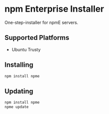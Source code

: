 # npm Enterprise Installer

One-step-installer for npmE servers.

## Supported Platforms

* Ubuntu Trusty

## Installing

```bash
npm install npme
```

## Updating

```bash
npm install npme
npme update
```

